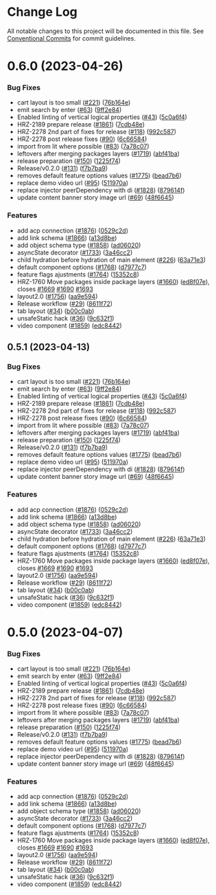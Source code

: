 # Change Log

All notable changes to this project will be documented in this file.
See [Conventional Commits](https://conventionalcommits.org) for commit guidelines.

# 0.6.0 (2023-04-26)


### Bug Fixes

* cart layout is too small ([#221](https://github.com/spryker/oryx/issues/221)) ([76b164e](https://github.com/spryker/oryx/commit/76b164ebe2bca7f3f8a40b8330bd60ac839fa2c0))
* emit search by enter ([#63](https://github.com/spryker/oryx/issues/63)) ([9ff2e84](https://github.com/spryker/oryx/commit/9ff2e843b54f0d5a74f70afdef78e05e60509f37))
* Enabled linting of vertical logical properties ([#43](https://github.com/spryker/oryx/issues/43)) ([5c0a6f4](https://github.com/spryker/oryx/commit/5c0a6f44ade637d6ed6cbed2950e96185f6076c9))
* HRZ-2189 prepare release ([#1861](https://github.com/spryker/oryx/issues/1861)) ([7cdb48e](https://github.com/spryker/oryx/commit/7cdb48e3c26c1ca8f12d469e9a73d75cd3c03f78))
* HRZ-2278 2nd part of fixes for release ([#118](https://github.com/spryker/oryx/issues/118)) ([992c587](https://github.com/spryker/oryx/commit/992c58714eed594fe900d2645bba4a9a59c0fee2))
* HRZ-2278 post release fixes ([#90](https://github.com/spryker/oryx/issues/90)) ([6c66584](https://github.com/spryker/oryx/commit/6c66584f5d1e51dcfc3a23c4beaf04f24b4bdb69))
* import from lit where possible ([#83](https://github.com/spryker/oryx/issues/83)) ([7a78c07](https://github.com/spryker/oryx/commit/7a78c07652ead1f98f7e5323906cfe5275365e8a))
* leftovers after merging packages layers ([#1719](https://github.com/spryker/oryx/issues/1719)) ([abf41ba](https://github.com/spryker/oryx/commit/abf41ba83682e7d6d4972a130c0f336e59e3faa4))
* release preparation ([#150](https://github.com/spryker/oryx/issues/150)) ([1225f74](https://github.com/spryker/oryx/commit/1225f74b48928d61d0574a9dc275999c1f0602ac))
* Release/v0.2.0 ([#131](https://github.com/spryker/oryx/issues/131)) ([f7b7ba9](https://github.com/spryker/oryx/commit/f7b7ba9b8dba11e407269fb14b120792b664ab9d))
* removes default feature options values ([#1775](https://github.com/spryker/oryx/issues/1775)) ([bead7b6](https://github.com/spryker/oryx/commit/bead7b6557393cfb2a8128ae931a2e8bc06d7d50))
* replace demo video url ([#95](https://github.com/spryker/oryx/issues/95)) ([511970a](https://github.com/spryker/oryx/commit/511970a44e28df4ac635f50a0d2a28b62600f54c))
* replace injector peerDependency with di ([#1828](https://github.com/spryker/oryx/issues/1828)) ([879614f](https://github.com/spryker/oryx/commit/879614f5e7cda0ba45ece4f12cce386457ab6105))
* update content banner story image url ([#69](https://github.com/spryker/oryx/issues/69)) ([48f6645](https://github.com/spryker/oryx/commit/48f6645832adfdebaa63faa18074836c78718c82))


### Features

* add acp connection ([#1876](https://github.com/spryker/oryx/issues/1876)) ([0529c2d](https://github.com/spryker/oryx/commit/0529c2d0aca633bb9ef390375e45cece259356b2))
* add link schema ([#1866](https://github.com/spryker/oryx/issues/1866)) ([a13d8be](https://github.com/spryker/oryx/commit/a13d8be9fbc6202dcfd2b6487f3197d8b10f4aeb))
* add object schema type ([#1858](https://github.com/spryker/oryx/issues/1858)) ([ad06020](https://github.com/spryker/oryx/commit/ad06020c2e3fa7290d985d31ff2ed3e10c3755ef))
* asyncState decorator ([#1733](https://github.com/spryker/oryx/issues/1733)) ([3a46cc2](https://github.com/spryker/oryx/commit/3a46cc27c999025aaef5ced4a2937a478886902a))
* child hydration before hydration of main element ([#226](https://github.com/spryker/oryx/issues/226)) ([63a71e3](https://github.com/spryker/oryx/commit/63a71e3c3fd53e5f0c0a32100c083bb0fd1179f4))
* default component options ([#1768](https://github.com/spryker/oryx/issues/1768)) ([d7977c7](https://github.com/spryker/oryx/commit/d7977c788bedd2bcdb066c509d4ebed8d2a54b12))
* feature flags ajustments ([#1764](https://github.com/spryker/oryx/issues/1764)) ([15352c8](https://github.com/spryker/oryx/commit/15352c8b24719c92bc8d60845ce3c952b1f9d4e7))
* HRZ-1760 Move packages inside package layers ([#1660](https://github.com/spryker/oryx/issues/1660)) ([ed8f07e](https://github.com/spryker/oryx/commit/ed8f07e513a1e2dadb810a72b9785b3fab5fd375)), closes [#1669](https://github.com/spryker/oryx/issues/1669) [#1690](https://github.com/spryker/oryx/issues/1690) [#1693](https://github.com/spryker/oryx/issues/1693)
* layout2.0 ([#1756](https://github.com/spryker/oryx/issues/1756)) ([aa9e594](https://github.com/spryker/oryx/commit/aa9e594e1569429da400aad4306c18498eba1334))
* Release workflow ([#29](https://github.com/spryker/oryx/issues/29)) ([8611f72](https://github.com/spryker/oryx/commit/8611f72e2c14f9bef80fa28bd26ca89c7fcacb16))
* tab layout ([#34](https://github.com/spryker/oryx/issues/34)) ([b00c0ab](https://github.com/spryker/oryx/commit/b00c0ab6912b01720b850b7fdc799c8c87c6f3a7))
* unsafeStatic hack ([#36](https://github.com/spryker/oryx/issues/36)) ([9c632f1](https://github.com/spryker/oryx/commit/9c632f1335f7dd0b0123253c74633a0fd873fb0c))
* video component ([#1859](https://github.com/spryker/oryx/issues/1859)) ([edc8442](https://github.com/spryker/oryx/commit/edc84421f097e078fb3b43754396ebe514a3cc5d))





## 0.5.1 (2023-04-13)


### Bug Fixes

* cart layout is too small ([#221](https://github.com/spryker/oryx/issues/221)) ([76b164e](https://github.com/spryker/oryx/commit/76b164ebe2bca7f3f8a40b8330bd60ac839fa2c0))
* emit search by enter ([#63](https://github.com/spryker/oryx/issues/63)) ([9ff2e84](https://github.com/spryker/oryx/commit/9ff2e843b54f0d5a74f70afdef78e05e60509f37))
* Enabled linting of vertical logical properties ([#43](https://github.com/spryker/oryx/issues/43)) ([5c0a6f4](https://github.com/spryker/oryx/commit/5c0a6f44ade637d6ed6cbed2950e96185f6076c9))
* HRZ-2189 prepare release ([#1861](https://github.com/spryker/oryx/issues/1861)) ([7cdb48e](https://github.com/spryker/oryx/commit/7cdb48e3c26c1ca8f12d469e9a73d75cd3c03f78))
* HRZ-2278 2nd part of fixes for release ([#118](https://github.com/spryker/oryx/issues/118)) ([992c587](https://github.com/spryker/oryx/commit/992c58714eed594fe900d2645bba4a9a59c0fee2))
* HRZ-2278 post release fixes ([#90](https://github.com/spryker/oryx/issues/90)) ([6c66584](https://github.com/spryker/oryx/commit/6c66584f5d1e51dcfc3a23c4beaf04f24b4bdb69))
* import from lit where possible ([#83](https://github.com/spryker/oryx/issues/83)) ([7a78c07](https://github.com/spryker/oryx/commit/7a78c07652ead1f98f7e5323906cfe5275365e8a))
* leftovers after merging packages layers ([#1719](https://github.com/spryker/oryx/issues/1719)) ([abf41ba](https://github.com/spryker/oryx/commit/abf41ba83682e7d6d4972a130c0f336e59e3faa4))
* release preparation ([#150](https://github.com/spryker/oryx/issues/150)) ([1225f74](https://github.com/spryker/oryx/commit/1225f74b48928d61d0574a9dc275999c1f0602ac))
* Release/v0.2.0 ([#131](https://github.com/spryker/oryx/issues/131)) ([f7b7ba9](https://github.com/spryker/oryx/commit/f7b7ba9b8dba11e407269fb14b120792b664ab9d))
* removes default feature options values ([#1775](https://github.com/spryker/oryx/issues/1775)) ([bead7b6](https://github.com/spryker/oryx/commit/bead7b6557393cfb2a8128ae931a2e8bc06d7d50))
* replace demo video url ([#95](https://github.com/spryker/oryx/issues/95)) ([511970a](https://github.com/spryker/oryx/commit/511970a44e28df4ac635f50a0d2a28b62600f54c))
* replace injector peerDependency with di ([#1828](https://github.com/spryker/oryx/issues/1828)) ([879614f](https://github.com/spryker/oryx/commit/879614f5e7cda0ba45ece4f12cce386457ab6105))
* update content banner story image url ([#69](https://github.com/spryker/oryx/issues/69)) ([48f6645](https://github.com/spryker/oryx/commit/48f6645832adfdebaa63faa18074836c78718c82))


### Features

* add acp connection ([#1876](https://github.com/spryker/oryx/issues/1876)) ([0529c2d](https://github.com/spryker/oryx/commit/0529c2d0aca633bb9ef390375e45cece259356b2))
* add link schema ([#1866](https://github.com/spryker/oryx/issues/1866)) ([a13d8be](https://github.com/spryker/oryx/commit/a13d8be9fbc6202dcfd2b6487f3197d8b10f4aeb))
* add object schema type ([#1858](https://github.com/spryker/oryx/issues/1858)) ([ad06020](https://github.com/spryker/oryx/commit/ad06020c2e3fa7290d985d31ff2ed3e10c3755ef))
* asyncState decorator ([#1733](https://github.com/spryker/oryx/issues/1733)) ([3a46cc2](https://github.com/spryker/oryx/commit/3a46cc27c999025aaef5ced4a2937a478886902a))
* child hydration before hydration of main element ([#226](https://github.com/spryker/oryx/issues/226)) ([63a71e3](https://github.com/spryker/oryx/commit/63a71e3c3fd53e5f0c0a32100c083bb0fd1179f4))
* default component options ([#1768](https://github.com/spryker/oryx/issues/1768)) ([d7977c7](https://github.com/spryker/oryx/commit/d7977c788bedd2bcdb066c509d4ebed8d2a54b12))
* feature flags ajustments ([#1764](https://github.com/spryker/oryx/issues/1764)) ([15352c8](https://github.com/spryker/oryx/commit/15352c8b24719c92bc8d60845ce3c952b1f9d4e7))
* HRZ-1760 Move packages inside package layers ([#1660](https://github.com/spryker/oryx/issues/1660)) ([ed8f07e](https://github.com/spryker/oryx/commit/ed8f07e513a1e2dadb810a72b9785b3fab5fd375)), closes [#1669](https://github.com/spryker/oryx/issues/1669) [#1690](https://github.com/spryker/oryx/issues/1690) [#1693](https://github.com/spryker/oryx/issues/1693)
* layout2.0 ([#1756](https://github.com/spryker/oryx/issues/1756)) ([aa9e594](https://github.com/spryker/oryx/commit/aa9e594e1569429da400aad4306c18498eba1334))
* Release workflow ([#29](https://github.com/spryker/oryx/issues/29)) ([8611f72](https://github.com/spryker/oryx/commit/8611f72e2c14f9bef80fa28bd26ca89c7fcacb16))
* tab layout ([#34](https://github.com/spryker/oryx/issues/34)) ([b00c0ab](https://github.com/spryker/oryx/commit/b00c0ab6912b01720b850b7fdc799c8c87c6f3a7))
* unsafeStatic hack ([#36](https://github.com/spryker/oryx/issues/36)) ([9c632f1](https://github.com/spryker/oryx/commit/9c632f1335f7dd0b0123253c74633a0fd873fb0c))
* video component ([#1859](https://github.com/spryker/oryx/issues/1859)) ([edc8442](https://github.com/spryker/oryx/commit/edc84421f097e078fb3b43754396ebe514a3cc5d))





# 0.5.0 (2023-04-07)


### Bug Fixes

* cart layout is too small ([#221](https://github.com/spryker/oryx/issues/221)) ([76b164e](https://github.com/spryker/oryx/commit/76b164ebe2bca7f3f8a40b8330bd60ac839fa2c0))
* emit search by enter ([#63](https://github.com/spryker/oryx/issues/63)) ([9ff2e84](https://github.com/spryker/oryx/commit/9ff2e843b54f0d5a74f70afdef78e05e60509f37))
* Enabled linting of vertical logical properties ([#43](https://github.com/spryker/oryx/issues/43)) ([5c0a6f4](https://github.com/spryker/oryx/commit/5c0a6f44ade637d6ed6cbed2950e96185f6076c9))
* HRZ-2189 prepare release ([#1861](https://github.com/spryker/oryx/issues/1861)) ([7cdb48e](https://github.com/spryker/oryx/commit/7cdb48e3c26c1ca8f12d469e9a73d75cd3c03f78))
* HRZ-2278 2nd part of fixes for release ([#118](https://github.com/spryker/oryx/issues/118)) ([992c587](https://github.com/spryker/oryx/commit/992c58714eed594fe900d2645bba4a9a59c0fee2))
* HRZ-2278 post release fixes ([#90](https://github.com/spryker/oryx/issues/90)) ([6c66584](https://github.com/spryker/oryx/commit/6c66584f5d1e51dcfc3a23c4beaf04f24b4bdb69))
* import from lit where possible ([#83](https://github.com/spryker/oryx/issues/83)) ([7a78c07](https://github.com/spryker/oryx/commit/7a78c07652ead1f98f7e5323906cfe5275365e8a))
* leftovers after merging packages layers ([#1719](https://github.com/spryker/oryx/issues/1719)) ([abf41ba](https://github.com/spryker/oryx/commit/abf41ba83682e7d6d4972a130c0f336e59e3faa4))
* release preparation ([#150](https://github.com/spryker/oryx/issues/150)) ([1225f74](https://github.com/spryker/oryx/commit/1225f74b48928d61d0574a9dc275999c1f0602ac))
* Release/v0.2.0 ([#131](https://github.com/spryker/oryx/issues/131)) ([f7b7ba9](https://github.com/spryker/oryx/commit/f7b7ba9b8dba11e407269fb14b120792b664ab9d))
* removes default feature options values ([#1775](https://github.com/spryker/oryx/issues/1775)) ([bead7b6](https://github.com/spryker/oryx/commit/bead7b6557393cfb2a8128ae931a2e8bc06d7d50))
* replace demo video url ([#95](https://github.com/spryker/oryx/issues/95)) ([511970a](https://github.com/spryker/oryx/commit/511970a44e28df4ac635f50a0d2a28b62600f54c))
* replace injector peerDependency with di ([#1828](https://github.com/spryker/oryx/issues/1828)) ([879614f](https://github.com/spryker/oryx/commit/879614f5e7cda0ba45ece4f12cce386457ab6105))
* update content banner story image url ([#69](https://github.com/spryker/oryx/issues/69)) ([48f6645](https://github.com/spryker/oryx/commit/48f6645832adfdebaa63faa18074836c78718c82))


### Features

* add acp connection ([#1876](https://github.com/spryker/oryx/issues/1876)) ([0529c2d](https://github.com/spryker/oryx/commit/0529c2d0aca633bb9ef390375e45cece259356b2))
* add link schema ([#1866](https://github.com/spryker/oryx/issues/1866)) ([a13d8be](https://github.com/spryker/oryx/commit/a13d8be9fbc6202dcfd2b6487f3197d8b10f4aeb))
* add object schema type ([#1858](https://github.com/spryker/oryx/issues/1858)) ([ad06020](https://github.com/spryker/oryx/commit/ad06020c2e3fa7290d985d31ff2ed3e10c3755ef))
* asyncState decorator ([#1733](https://github.com/spryker/oryx/issues/1733)) ([3a46cc2](https://github.com/spryker/oryx/commit/3a46cc27c999025aaef5ced4a2937a478886902a))
* default component options ([#1768](https://github.com/spryker/oryx/issues/1768)) ([d7977c7](https://github.com/spryker/oryx/commit/d7977c788bedd2bcdb066c509d4ebed8d2a54b12))
* feature flags ajustments ([#1764](https://github.com/spryker/oryx/issues/1764)) ([15352c8](https://github.com/spryker/oryx/commit/15352c8b24719c92bc8d60845ce3c952b1f9d4e7))
* HRZ-1760 Move packages inside package layers ([#1660](https://github.com/spryker/oryx/issues/1660)) ([ed8f07e](https://github.com/spryker/oryx/commit/ed8f07e513a1e2dadb810a72b9785b3fab5fd375)), closes [#1669](https://github.com/spryker/oryx/issues/1669) [#1690](https://github.com/spryker/oryx/issues/1690) [#1693](https://github.com/spryker/oryx/issues/1693)
* layout2.0 ([#1756](https://github.com/spryker/oryx/issues/1756)) ([aa9e594](https://github.com/spryker/oryx/commit/aa9e594e1569429da400aad4306c18498eba1334))
* Release workflow ([#29](https://github.com/spryker/oryx/issues/29)) ([8611f72](https://github.com/spryker/oryx/commit/8611f72e2c14f9bef80fa28bd26ca89c7fcacb16))
* tab layout ([#34](https://github.com/spryker/oryx/issues/34)) ([b00c0ab](https://github.com/spryker/oryx/commit/b00c0ab6912b01720b850b7fdc799c8c87c6f3a7))
* unsafeStatic hack ([#36](https://github.com/spryker/oryx/issues/36)) ([9c632f1](https://github.com/spryker/oryx/commit/9c632f1335f7dd0b0123253c74633a0fd873fb0c))
* video component ([#1859](https://github.com/spryker/oryx/issues/1859)) ([edc8442](https://github.com/spryker/oryx/commit/edc84421f097e078fb3b43754396ebe514a3cc5d))
